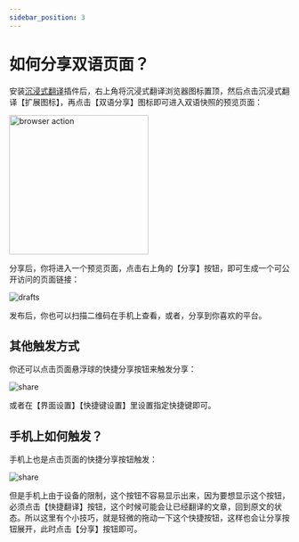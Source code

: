 ```yaml
---
sidebar_position: 3
---
```


# 如何分享双语页面？

安装[沉浸式翻译](https://immersivetranslate.com/)插件后，右上角将沉浸式翻译浏览器图标置顶，然后点击沉浸式翻译【扩展图标】，再点击【双语分享】图标即可进入双语快照的预览页面：

<img src="https://s.immersivetranslate.com/assets/share-web-page-demo.png" alt="browser action" width="250" />

分享后，你将进入一个预览页面，点击右上角的【分享】按钮，即可生成一个可公开访问的页面链接：

<img src="https://s.immersivetranslate.com/assets/preview.jpeg" alt="drafts" />

发布后，你也可以扫描二维码在手机上查看，或者，分享到你喜欢的平台。

## 其他触发方式

你还可以点击页面悬浮球的快捷分享按钮来触发分享：

<img src="https://s.immersivetranslate.com/assets/share-shortcut.jpeg" alt="share" />

或者在【界面设置】【快捷键设置】里设置指定快捷键即可。

## 手机上如何触发？

手机上也是点击页面的快捷分享按钮触发：

<img src="https://s.immersivetranslate.com/assets/share-shortcut.jpeg" alt="share" />

但是手机上由于设备的限制，这个按钮不容易显示出来，因为要想显示这个按钮，必须点击【快捷翻译】按钮，这个时候可能会让已经翻译的文章，回到原文的状态。所以这里有个小技巧，就是轻微的拖动一下这个快捷按钮，这样也会让分享按钮展开，此时点击【分享】按钮即可。
